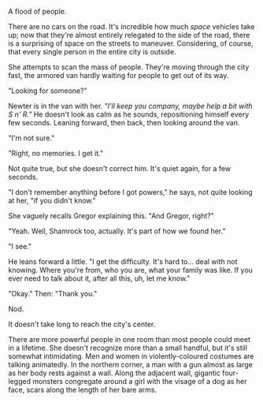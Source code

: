 A flood of people.

There are no cars on the road. It's incredible how much *space* vehicles take up; now that they're almost entirely relegated to the side of the road, there is a surprising of space on the streets to maneuver. Considering, of course, that every single person in the entire city is outside.

She attempts to scan the mass of people. They're moving through the city fast, the armored van hardly waiting for people to get out of its way.

"Looking for someone?"

Newter is in the van with her. *"I'll keep you company, maybe help a bit with S n' R."* He doesn't look as calm as he sounds, repositioning himself every few seconds. Leaning forward, then back, then looking around the van.

"I'm not sure."

"Right, no memories. I get it."

Not quite true, but she doesn't correct him. It's quiet again, for a few seconds.

"I don't remember anything before I got powers," he says, not quite looking at her, "if you didn't know." 

She vaguely recalls Gregor explaining this. "And Gregor, right?"

"Yeah. Well, Shamrock too, actually. It's part of how we found her."

"I see."

He leans forward a little. "I get the difficulty. It's hard to... deal with not knowing. Where you're from, who you are, what your family was like. If you ever need to talk about it, after all this, uh, let me know."

"Okay." Then: "Thank you."

Nod.

It doesn't take long to reach the city's center.

There are more powerful people in one room than most people could meet in a lifetime. She doesn't recognize more than a small handful, but it's still somewhat intimidating. Men and women in violently-coloured costumes are talking animatedly. In the northern corner, a man with a gun almost as large as her body rests against a wall. Along the adjacent wall, gigantic four-legged monsters congregate around a girl with the visage of a dog as her face, scars along the length of her bare arms.

